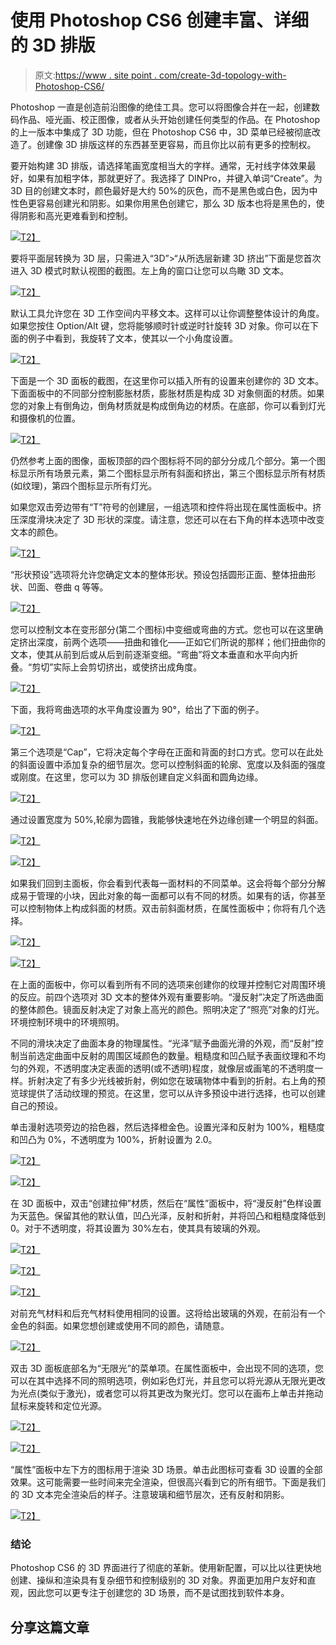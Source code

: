 # 使用 Photoshop CS6 创建丰富、详细的 3D 排版

> 原文:[https://www . site point . com/create-3d-topology-with-Photoshop-CS6/](https://www.sitepoint.com/create-3d-typography-with-photoshop-cs6/)

Photoshop 一直是创造前沿图像的绝佳工具。您可以将图像合并在一起，创建数码作品、哑光画、校正图像，或者从头开始创建任何类型的作品。在 Photoshop 的上一版本中集成了 3D 功能，但在 Photoshop CS6 中，3D 菜单已经被彻底改造了。创建像 3D 排版这样的东西甚至更容易，而且你比以前有更多的控制权。

要开始构建 3D 排版，请选择笔画宽度相当大的字样。通常，无衬线字体效果最好，如果有加粗字体，那就更好了。我选择了 DINPro，并键入单词“Create”。为 3D 目的创建文本时，颜色最好是大约 50%的灰色，而不是黑色或白色，因为中性色更容易创建光和阴影。如果你用黑色创建它，那么 3D 版本也将是黑色的，使得阴影和高光更难看到和控制。

[![](../Images/0f885473f6597ac8429fb98639919bea.png)T2】](https://www.sitepoint.com/wp-content/uploads/2012/07/Screen-shot-2012-07-16-at-8.47.29-PM.png)

要将平面层转换为 3D 层，只需进入“3D”>“从所选层新建 3D 挤出”下面是您首次进入 3D 模式时默认视图的截图。左上角的窗口让您可以鸟瞰 3D 文本。

[![](../Images/f7bcf65f720f002fef3d962f9123da5a.png)T2】](https://www.sitepoint.com/wp-content/uploads/2012/07/Screen-shot-2012-07-16-at-9.18.39-PM.png)

默认工具允许您在 3D 工作空间内平移文本。这样可以让你调整整体设计的角度。如果您按住 Option/Alt 键，您将能够顺时针或逆时针旋转 3D 对象。你可以在下面的例子中看到，我旋转了文本，使其以一个小角度设置。

[![](../Images/322d8fc0f2338d19eeae6c9185cbb645.png)T2】](https://www.sitepoint.com/wp-content/uploads/2012/07/Screen-shot-2012-07-16-at-9.26.41-PM.png)

下面是一个 3D 面板的截图，在这里你可以插入所有的设置来创建你的 3D 文本。下面面板中的不同部分控制膨胀材质，膨胀材质是构成 3D 对象侧面的材质。如果您的对象上有倒角边，倒角材质就是构成倒角边的材质。在底部，你可以看到灯光和摄像机的位置。

[![](../Images/9663a3b2f147e9358a51c5a2820845a0.png)T2】](https://www.sitepoint.com/wp-content/uploads/2012/07/Screen-shot-2012-07-16-at-9.34.19-PM.png)

仍然参考上面的图像，面板顶部的四个图标将不同的部分分成几个部分。第一个图标显示所有场景元素，第二个图标显示所有斜面和挤出，第三个图标显示所有材质(如纹理)，第四个图标显示所有灯光。

如果您双击旁边带有“T”符号的创建层，一组选项和控件将出现在属性面板中。挤压深度滑块决定了 3D 形状的深度。请注意，您还可以在右下角的样本选项中改变文本的颜色。

[![](../Images/7010e879f9eb585c717e938f94fb36ef.png)T2】](https://www.sitepoint.com/wp-content/uploads/2012/07/Screen-shot-2012-07-16-at-9.44.46-PM.png)

“形状预设”选项将允许您确定文本的整体形状。预设包括圆形正面、整体扭曲形状、凹面、卷曲 q 等等。

[![](../Images/e202488ab8ac62ed0a6dd33c9b1614bb.png)T2】](https://www.sitepoint.com/wp-content/uploads/2012/07/Screen-shot-2012-07-17-at-12.01.44-AM.png)

您可以控制文本在变形部分(第二个图标)中变细或弯曲的方式。您也可以在这里确定挤出深度，前两个选项——扭曲和锥化——正如它们所说的那样；他们扭曲你的文本，使其从前到后或从后到前逐渐变细。“弯曲”将文本垂直和水平向内折叠。“剪切”实际上会剪切挤出，或使挤出成角度。

[![](../Images/abd2ea0f7716f163be2dee5b3ebadf30.png)T2】](https://www.sitepoint.com/wp-content/uploads/2012/07/Screen-shot-2012-07-17-at-12.26.36-AM.png)

下面，我将弯曲选项的水平角度设置为 90°，给出了下面的例子。

[![](../Images/d04e9e4ad4bc4cf7060408a5aa17c1d7.png)T2】](https://www.sitepoint.com/wp-content/uploads/2012/07/Screen-shot-2012-07-17-at-12.39.09-AM.png)

第三个选项是“Cap”，它将决定每个字母在正面和背面的封口方式。您可以在此处的斜面设置中添加复杂的细节层次。您可以控制斜面的轮廓、宽度以及斜面的强度或刚度。在这里，您可以为 3D 排版创建自定义斜面和圆角边缘。

[![](../Images/e0eb82c8ac77b897373a3a6fc619e625.png)T2】](https://www.sitepoint.com/wp-content/uploads/2012/07/Screen-shot-2012-07-17-at-12.27.15-AM.png)

通过设置宽度为 50%,轮廓为圆锥，我能够快速地在外边缘创建一个明显的斜面。

[![](../Images/06f6b2f9e6c30184950a38761b9bee9b.png)T2】](https://www.sitepoint.com/wp-content/uploads/2012/07/Screen-shot-2012-07-17-at-12.45.03-AM.png)

[![](../Images/25acc7c5c43fa38106de07e8068652bd.png)T2】](https://www.sitepoint.com/wp-content/uploads/2012/07/Screen-shot-2012-07-17-at-12.45.18-AM.png)

如果我们回到主面板，你会看到代表每一面材料的不同菜单。这会将每个部分分解成易于管理的小块，因此对象的每一面都可以有不同的材质。如果有的话，你甚至可以控制物体上构成斜面的材质。双击前斜面材质，在属性面板中；你将有几个选择。

[![](../Images/0a9331cdc879b5833d4deece5a6d0a38.png)T2】](https://www.sitepoint.com/wp-content/uploads/2012/07/Screen-shot-2012-07-20-at-11.28.43-PM.png)

[![](../Images/e96f372dea4d5521aba2632cc7f84d86.png)T2】](https://www.sitepoint.com/wp-content/uploads/2012/07/Screen-shot-2012-07-21-at-4.34.24-PM.png)

在上面的面板中，你可以看到所有不同的选项来创建你的纹理并控制它对周围环境的反应。前四个选项对 3D 文本的整体外观有重要影响。“漫反射”决定了所选曲面的整体颜色。镜面反射决定了对象上高光的颜色。照明决定了“照亮”对象的灯光。环境控制环境中的环境照明。

不同的滑块决定了曲面本身的物理属性。“光泽”赋予曲面光滑的外观，而“反射”控制当前选定曲面中反射的周围区域颜色的数量。粗糙度和凹凸赋予表面纹理和不均匀的外观，不透明度决定表面的透明(或不透明)程度，就像层或画笔的不透明度一样。折射决定了有多少光线被折射，例如您在玻璃物体中看到的折射。右上角的预览球提供了活动纹理的预览。在这里，您可以从许多预设中进行选择，也可以创建自己的预设。

单击漫射选项旁边的拾色器，然后选择橙金色。设置光泽和反射为 100%，粗糙度和凹凸为 0%，不透明度为 100%，折射设置为 2.0。

[![](../Images/0e784d7d40e33846269902adb7162c70.png)T2】](https://www.sitepoint.com/wp-content/uploads/2012/07/Screen-shot-2012-07-21-at-8.43.16-PM.png)

[![](../Images/bb4fcf7617f9a20e1189e71ff39bf831.png)T2】](https://www.sitepoint.com/wp-content/uploads/2012/07/Screen-shot-2012-07-21-at-9.01.06-PM.png)

在 3D 面板中，双击“创建拉伸”材质，然后在“属性”面板中，将“漫反射”色样设置为天蓝色。保留其他的默认值，凹凸光泽，反射和折射，并将凹凸和粗糙度降低到 0。对于不透明度，将其设置为 30%左右，使其具有玻璃的外观。

[![](../Images/2371a4f8867d0582df997000621d355e.png)T2】](https://www.sitepoint.com/wp-content/uploads/2012/07/Screen-shot-2012-07-22-at-12.35.27-AM.png)

[![](../Images/2d54522749f1225f873a5656d421a2c1.png)T2】](https://www.sitepoint.com/wp-content/uploads/2012/07/Screen-shot-2012-07-22-at-12.35.53-AM.png)

[![](../Images/b6de5267c8f698def9eec6d229ef5017.png)T2】](https://www.sitepoint.com/wp-content/uploads/2012/07/Screen-shot-2012-07-22-at-12.59.41-AM.png)

对前充气材料和后充气材料使用相同的设置。这将给出玻璃的外观，在前沿有一个金色的斜面。如果您想创建或使用不同的颜色，请随意。

[![](../Images/9391087378960b5373d12ffcbbb1639e.png)T2】](https://www.sitepoint.com/wp-content/uploads/2012/07/Screen-shot-2012-07-22-at-1.11.05-AM.png)

双击 3D 面板底部名为“无限光”的菜单项。在属性面板中，会出现不同的选项，您可以在其中选择不同的照明选项，例如彩色灯光，并且您可以将光源从无限光更改为光点(类似于激光)，或者您可以将其更改为聚光灯。您可以在画布上单击并拖动鼠标来旋转和定位光源。

[![](../Images/a33d29b78de911101d3e0b79fd6fe43c.png)T2】](https://www.sitepoint.com/wp-content/uploads/2012/07/Screen-shot-2012-07-22-at-1.22.49-AM.png)

[![](../Images/7418b4d1029d42360c95a78e44adc2fb.png)T2】](https://www.sitepoint.com/wp-content/uploads/2012/07/Screen-shot-2012-07-22-at-1.20.25-AM.png)

“属性”面板中左下方的图标用于渲染 3D 场景。单击此图标可查看 3D 设置的全部效果。这可能需要一些时间来完全渲染，但很高兴看到它的所有细节。下面是我们的 3D 文本完全渲染后的样子。注意玻璃和细节层次，还有反射和阴影。

[![](../Images/a2f1c42e4a21537335aee7533572d0ad.png)T2】](https://www.sitepoint.com/wp-content/uploads/2012/07/Screen-shot-2012-07-22-at-2.09.19-AM.png)

### 结论

Photoshop CS6 的 3D 界面进行了彻底的革新。使用新配置，可以比以往更快地创建、操纵和渲染具有复杂细节和控制级别的 3D 对象。界面更加用户友好和直观，因此您可以更专注于创建您的 3D 场景，而不是试图找到软件本身。

## 分享这篇文章